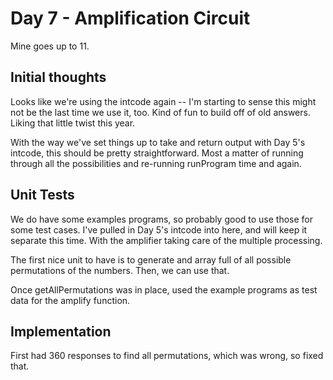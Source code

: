 # Day 7 - Amplification Circuit

Mine goes up to 11.

## Initial thoughts

Looks like we're using the intcode again -- I'm starting to sense this might not be the last time we use it, too. Kind of fun to build off of old answers. Liking that little twist this year.

With the way we've set things up to take and return output with Day 5's intcode, this should be pretty straightforward. Most a matter of running through all the possibilities and re-running runProgram time and again.

## Unit Tests

We do have some examples programs, so probably good to use those for some test cases. I've pulled in Day 5's intcode into here, and will keep it separate this time. With the amplifier taking care of the multiple processing.

The first nice unit to have is to generate and array full of all possible permutations of the numbers. Then, we can use that.

Once getAllPermutations was in place, used the example programs as test data for the amplify function.

## Implementation

First had 360 responses to find all permutations, which was wrong, so fixed that.

